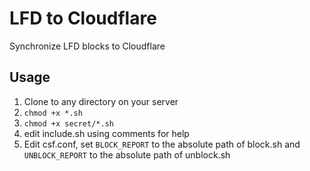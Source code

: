 # LFD to Cloudflare

Synchronize LFD blocks to Cloudflare

## Usage

1. Clone to any directory on your server
2. `chmod +x *.sh`
3. `chmod +x secret/*.sh`
4. edit include.sh using comments for help
5. Edit csf.conf, set `BLOCK_REPORT` to the absolute path of block.sh and `UNBLOCK_REPORT` to the absolute path of unblock.sh


